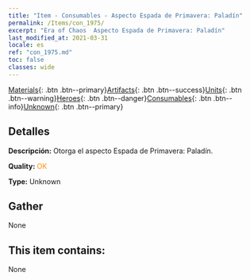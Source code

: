 ```yaml
---
title: "Item - Consumables - Aspecto Espada de Primavera: Paladín"
permalink: /Items/con_1975/
excerpt: "Era of Chaos  Aspecto Espada de Primavera: Paladín"
last_modified_at: 2021-03-31
locale: es
ref: "con_1975.md"
toc: false
classes: wide
---
```

 [Materials](/es/Items/){: .btn .btn--primary}[Artifacts](/es/Items/Artifacts/){: .btn .btn--success}[Units](/es/Items/Units/){: .btn .btn--warning}[Heroes](/es/Items/Heroes/){: .btn .btn--danger}[Consumables](/es/Items/Consumables/){: .btn .btn--info}[Unknown](/es/Items/Unknown/){: .btn .btn--primary}

## Detalles
 **Descripción:** Otorga el aspecto Espada de Primavera: Paladín.

 **Quality:** <span style="color: #FF8C00">OK</span>

 **Type:** Unknown

## Gather

  None

## This item contains:

  None

